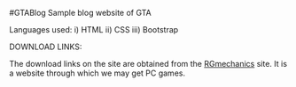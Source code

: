 #GTABlog
Sample blog website of GTA

Languages used:
i) HTML
ii) CSS
iii) Bootstrap

DOWNLOAD LINKS:

The download links on the site are obtained from the [RGmechanics](https://repack-mechanics.com/) site.
It is a website through which we may get PC games.

